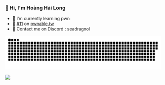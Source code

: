 ### 👋 Hi, I'm Hoàng Hải Long

- 🌱 I’m currently learning pwn
- 🥋 [#11](https://pwnable.tw/user/34817) on [pwnable.tw](https://pwnable.tw/user/rank)
- 💯 Contact me on Discord : seadragnol

<a href=#><img src="contributions.svg"></a>

![](https://komarev.com/ghpvc/?username=hoanghailongvn&color=brightgreen)

<!--
**seadragnol/seadragnol** is a ✨ _special_ ✨ repository because its `README.md` (this file) appears on your GitHub profile.

Here are some ideas to get you started:

- 🔭 I’m currently working on ...
- 🌱 I’m currently learning ...
- 👯 I’m looking to collaborate on ...
- 🤔 I’m looking for help with ...
- 💬 Ask me about ...
- 📫 How to reach me: ...
- 😄 Pronouns: ...
- ⚡ Fun fact: ...
-->
